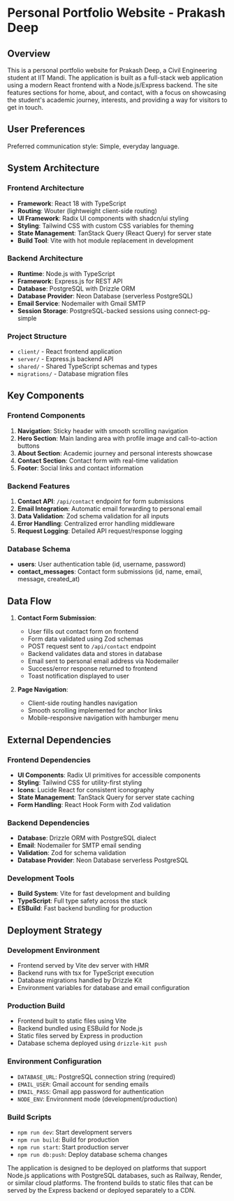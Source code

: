 # Personal Portfolio Website - Prakash Deep

## Overview

This is a personal portfolio website for Prakash Deep, a Civil Engineering student at IIT Mandi. The application is built as a full-stack web application using a modern React frontend with a Node.js/Express backend. The site features sections for home, about, and contact, with a focus on showcasing the student's academic journey, interests, and providing a way for visitors to get in touch.

## User Preferences

Preferred communication style: Simple, everyday language.

## System Architecture

### Frontend Architecture
- **Framework**: React 18 with TypeScript
- **Routing**: Wouter (lightweight client-side routing)
- **UI Framework**: Radix UI components with shadcn/ui styling
- **Styling**: Tailwind CSS with custom CSS variables for theming
- **State Management**: TanStack Query (React Query) for server state
- **Build Tool**: Vite with hot module replacement in development

### Backend Architecture
- **Runtime**: Node.js with TypeScript
- **Framework**: Express.js for REST API
- **Database**: PostgreSQL with Drizzle ORM
- **Database Provider**: Neon Database (serverless PostgreSQL)
- **Email Service**: Nodemailer with Gmail SMTP
- **Session Storage**: PostgreSQL-backed sessions using connect-pg-simple

### Project Structure
- `client/` - React frontend application
- `server/` - Express.js backend API
- `shared/` - Shared TypeScript schemas and types
- `migrations/` - Database migration files

## Key Components

### Frontend Components
1. **Navigation**: Sticky header with smooth scrolling navigation
2. **Hero Section**: Main landing area with profile image and call-to-action buttons
3. **About Section**: Academic journey and personal interests showcase
4. **Contact Section**: Contact form with real-time validation
5. **Footer**: Social links and contact information

### Backend Features
1. **Contact API**: `/api/contact` endpoint for form submissions
2. **Email Integration**: Automatic email forwarding to personal email
3. **Data Validation**: Zod schema validation for all inputs
4. **Error Handling**: Centralized error handling middleware
5. **Request Logging**: Detailed API request/response logging

### Database Schema
- **users**: User authentication table (id, username, password)
- **contact_messages**: Contact form submissions (id, name, email, message, created_at)

## Data Flow

1. **Contact Form Submission**:
   - User fills out contact form on frontend
   - Form data validated using Zod schemas
   - POST request sent to `/api/contact` endpoint
   - Backend validates data and stores in database
   - Email sent to personal email address via Nodemailer
   - Success/error response returned to frontend
   - Toast notification displayed to user

2. **Page Navigation**:
   - Client-side routing handles navigation
   - Smooth scrolling implemented for anchor links
   - Mobile-responsive navigation with hamburger menu

## External Dependencies

### Frontend Dependencies
- **UI Components**: Radix UI primitives for accessible components
- **Styling**: Tailwind CSS for utility-first styling
- **Icons**: Lucide React for consistent iconography
- **State Management**: TanStack Query for server state caching
- **Form Handling**: React Hook Form with Zod validation

### Backend Dependencies
- **Database**: Drizzle ORM with PostgreSQL dialect
- **Email**: Nodemailer for SMTP email sending
- **Validation**: Zod for schema validation
- **Database Provider**: Neon Database serverless PostgreSQL

### Development Tools
- **Build System**: Vite for fast development and building
- **TypeScript**: Full type safety across the stack
- **ESBuild**: Fast backend bundling for production

## Deployment Strategy

### Development Environment
- Frontend served by Vite dev server with HMR
- Backend runs with tsx for TypeScript execution
- Database migrations handled by Drizzle Kit
- Environment variables for database and email configuration

### Production Build
- Frontend built to static files using Vite
- Backend bundled using ESBuild for Node.js
- Static files served by Express in production
- Database schema deployed using `drizzle-kit push`

### Environment Configuration
- `DATABASE_URL`: PostgreSQL connection string (required)
- `EMAIL_USER`: Gmail account for sending emails
- `EMAIL_PASS`: Gmail app password for authentication
- `NODE_ENV`: Environment mode (development/production)

### Build Scripts
- `npm run dev`: Start development servers
- `npm run build`: Build for production
- `npm run start`: Start production server
- `npm run db:push`: Deploy database schema changes

The application is designed to be deployed on platforms that support Node.js applications with PostgreSQL databases, such as Railway, Render, or similar cloud platforms. The frontend builds to static files that can be served by the Express backend or deployed separately to a CDN.